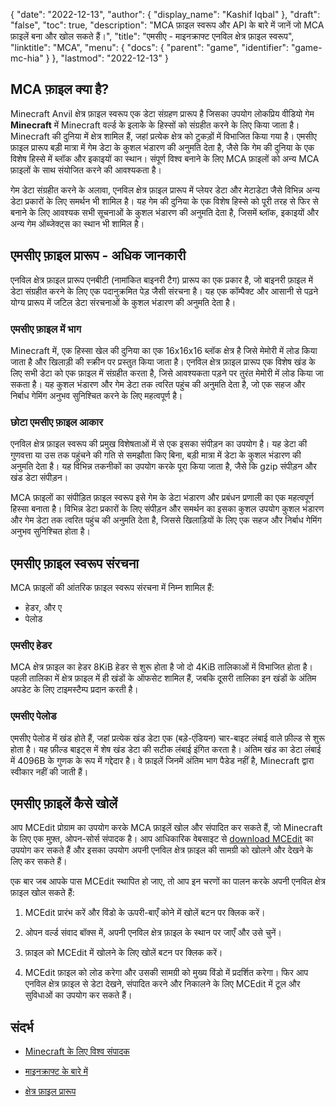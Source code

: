 {
  "date": "2022-12-13",
  "author": {
    "display_name": "Kashif Iqbal"
},
  "draft": "false",
  "toc": true,
  "description": "MCA फ़ाइल स्वरूप और API के बारे में जानें जो MCA फ़ाइलें बना और खोल सकते हैं।",
  "title": "एमसीए - माइनक्राफ्ट एनविल क्षेत्र फ़ाइल स्वरूप",
  "linktitle": "MCA",
  "menu": {
    "docs": {
      "parent": "game",
      "identifier": "game-mc-hia"
}
},
  "lastmod": "2022-12-13"
}

## MCA फ़ाइल क्या है?

Minecraft Anvil क्षेत्र फ़ाइल स्वरूप एक डेटा संग्रहण प्रारूप है जिसका उपयोग लोकप्रिय वीडियो गेम **Minecraft** में Minecraft वर्ल्ड के इलाके के हिस्सों को संग्रहीत करने के लिए किया जाता है। Minecraft की दुनिया में क्षेत्र शामिल हैं, जहां प्रत्येक क्षेत्र को टुकड़ों में विभाजित किया गया है। एमसीए फ़ाइल प्रारूप बड़ी मात्रा में गेम डेटा के कुशल भंडारण की अनुमति देता है, जैसे कि गेम की दुनिया के एक विशेष हिस्से में ब्लॉक और इकाइयों का स्थान। संपूर्ण विश्व बनाने के लिए MCA फ़ाइलों को अन्य MCA फ़ाइलों के साथ संयोजित करने की आवश्यकता है।

गेम डेटा संग्रहीत करने के अलावा, एनविल क्षेत्र फ़ाइल प्रारूप में प्लेयर डेटा और मेटाडेटा जैसे विभिन्न अन्य डेटा प्रकारों के लिए समर्थन भी शामिल है। यह गेम की दुनिया के एक विशेष हिस्से को पूरी तरह से फिर से बनाने के लिए आवश्यक सभी सूचनाओं के कुशल भंडारण की अनुमति देता है, जिसमें ब्लॉक, इकाइयों और अन्य गेम ऑब्जेक्ट्स का स्थान भी शामिल है।

## एमसीए फ़ाइल प्रारूप - अधिक जानकारी

एनविल क्षेत्र फ़ाइल प्रारूप एनबीटी (नामांकित बाइनरी टैग) प्रारूप का एक प्रकार है, जो बाइनरी फ़ाइल में डेटा संग्रहीत करने के लिए एक पदानुक्रमित पेड़ जैसी संरचना है। यह एक कॉम्पैक्ट और आसानी से पढ़ने योग्य प्रारूप में जटिल डेटा संरचनाओं के कुशल भंडारण की अनुमति देता है।

### एमसीए फ़ाइल में भाग

Minecraft में, एक हिस्सा खेल की दुनिया का एक 16x16x16 ब्लॉक क्षेत्र है जिसे मेमोरी में लोड किया जाता है और खिलाड़ी की स्क्रीन पर प्रस्तुत किया जाता है। एनविल क्षेत्र फ़ाइल प्रारूप एक विशेष खंड के लिए सभी डेटा को एक फ़ाइल में संग्रहीत करता है, जिसे आवश्यकता पड़ने पर तुरंत मेमोरी में लोड किया जा सकता है। यह कुशल भंडारण और गेम डेटा तक त्वरित पहुंच की अनुमति देता है, जो एक सहज और निर्बाध गेमिंग अनुभव सुनिश्चित करने के लिए महत्वपूर्ण है।

### छोटा एमसीए फ़ाइल आकार

एनविल क्षेत्र फ़ाइल स्वरूप की प्रमुख विशेषताओं में से एक इसका संपीड़न का उपयोग है। यह डेटा की गुणवत्ता या उस तक पहुंचने की गति से समझौता किए बिना, बड़ी मात्रा में डेटा के कुशल भंडारण की अनुमति देता है। यह विभिन्न तकनीकों का उपयोग करके पूरा किया जाता है, जैसे कि gzip संपीड़न और खंड डेटा संपीड़न।

MCA फ़ाइलों का संपीड़ित फ़ाइल स्वरूप इसे गेम के डेटा भंडारण और प्रबंधन प्रणाली का एक महत्वपूर्ण हिस्सा बनाता है। विभिन्न डेटा प्रकारों के लिए संपीड़न और समर्थन का इसका कुशल उपयोग कुशल भंडारण और गेम डेटा तक त्वरित पहुंच की अनुमति देता है, जिससे खिलाड़ियों के लिए एक सहज और निर्बाध गेमिंग अनुभव सुनिश्चित होता है।

## एमसीए फ़ाइल स्वरूप संरचना

MCA फ़ाइलों की आंतरिक फ़ाइल स्वरूप संरचना में निम्न शामिल हैं:
 * हेडर, और ए
 * पेलोड

### एमसीए हेडर

MCA क्षेत्र फ़ाइल का हेडर 8KiB हेडर से शुरू होता है जो दो 4KiB तालिकाओं में विभाजित होता है। पहली तालिका में क्षेत्र फ़ाइल में ही खंडों के ऑफसेट शामिल हैं, जबकि दूसरी तालिका इन खंडों के अंतिम अपडेट के लिए टाइमस्टैम्प प्रदान करती है।

### एमसीए पेलोड

एमसीए पेलोड में खंड होते हैं, जहां प्रत्येक खंड डेटा एक (बड़े-एंडियन) चार-बाइट लंबाई वाले फ़ील्ड से शुरू होता है। यह फ़ील्ड बाइट्स में शेष खंड डेटा की सटीक लंबाई इंगित करता है। अंतिम खंड का डेटा लंबाई में 4096B के गुणक के रूप में गद्देदार है। वे फ़ाइलें जिनमें अंतिम भाग पैडेड नहीं है, Minecraft द्वारा स्वीकार नहीं की जाती हैं।

## एमसीए फ़ाइलें कैसे खोलें

आप MCEdit प्रोग्राम का उपयोग करके MCA फ़ाइलें खोल और संपादित कर सकते हैं, जो Minecraft के लिए एक मुफ़्त, ओपन-सोर्स संपादक है। आप आधिकारिक वेबसाइट से [download MCEdit](https://www.mcedit.net/) का उपयोग कर सकते हैं और इसका उपयोग अपनी एनविल क्षेत्र फ़ाइल की सामग्री को खोलने और देखने के लिए कर सकते हैं।

एक बार जब आपके पास MCEdit स्थापित हो जाए, तो आप इन चरणों का पालन करके अपनी एनविल क्षेत्र फ़ाइल खोल सकते हैं:

 1. MCEdit प्रारंभ करें और विंडो के ऊपरी-बाएँ कोने में खोलें बटन पर क्लिक करें।

 1. ओपन वर्ल्ड संवाद बॉक्स में, अपनी एनविल क्षेत्र फ़ाइल के स्थान पर जाएँ और उसे चुनें।

 1. फ़ाइल को MCEdit में खोलने के लिए खोलें बटन पर क्लिक करें।

 1. MCEdit फ़ाइल को लोड करेगा और उसकी सामग्री को मुख्य विंडो में प्रदर्शित करेगा। फिर आप एनविल क्षेत्र फ़ाइल से डेटा देखने, संपादित करने और निकालने के लिए MCEdit में टूल और सुविधाओं का उपयोग कर सकते हैं।

## संदर्भ

* [Minecraft के लिए विश्व संपादक](https://www.mcedit.net/)

* [माइनक्राफ्ट के बारे में](https://www.माइनक्राफ्ट.नेट/)

* [क्षेत्र फ़ाइल प्रारूप](https://inecraft.fandom.com/wiki/Region_file_format)


